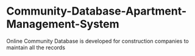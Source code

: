 # Community-Database-Apartment-Management-System
Online Community Database is developed for construction companies to maintain all the records 
